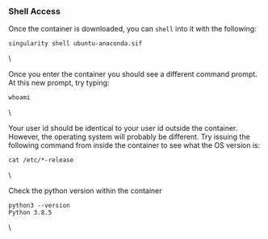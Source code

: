 ### Shell Access

Once the container is downloaded, you can `shell` into it with the
following:

    singularity shell ubuntu-anaconda.sif

\

Once you enter the container you should see a different command prompt.
At this new prompt, try typing:

    whoami

\

Your user id should be identical to your user id outside the container.
However, the operating system will probably be different. Try issuing
the following command from inside the container to see what the OS
version is:

    cat /etc/*-release

\

Check the python version within the container

    python3 --version
    Python 3.8.5

\
